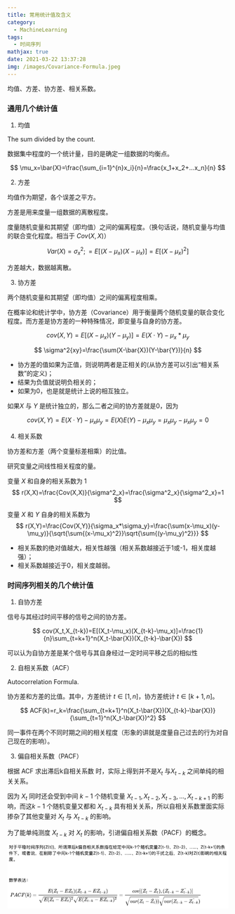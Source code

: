 ```yaml
---
title: 常用统计值及含义
category:
  - MachineLearning
tags:
  - 时间序列
mathjax: true
date: 2021-03-22 13:37:28
img: /images/Covariance-Formula.jpeg
---
```


均值、方差、协方差、相关系数。<!--more-->

### 通用几个统计值
1. 均值

The sum divided by the count.

数据集中程度的一个统计量，目的是确定一组数据的均衡点。

$$
\mu_x=\bar{X}=\frac{\sum_{i=1}^{n}x_i}{n}=\frac{x_1+x_2+...x_n}{n}
$$

2. 方差

均值作为期望，各个误差之平方。

方差是用来度量一组数据的离散程度。

度量随机变量和其期望（即均值）之间的偏离程度。（换句话说，随机变量与均值的联合变化程度。相当于 $Cov(X, X)$）

$$
Var(X)=\sigma^2_x;=E[(X-\mu_x)(X-\mu_x)]=E[(X-\mu_x)^2]
$$

方差越大，数据越离散。

3. 协方差

两个随机变量和其期望（即均值）之间的偏离程度相乘。

在概率论和统计学中，协方差（Covariance）用于衡量两个随机变量的联合变化程度。而方差是协方差的一种特殊情况，即变量与自身的协方差。

$$
cov(X,Y)=E[(X-\mu_x)(Y-\mu_y)]=E(X·Y)-\mu_x*\mu_y
$$

$$
\sigma^2{xy}=\frac{\sum(X-\bar{X})(Y-\bar{Y})}{n}
$$

* 协方差的值如果为正值，则说明两者是正相关的(从协方差可以引出“相关系数”的定义)；
* 结果为负值就说明负相关的；
* 如果为0，也是就是统计上说的相互独立。

如果$X$ 与 $Y$ 是统计独立的，那么二者之间的协方差就是0，因为

$$
cov(X,Y)=E(X·Y)-\mu_x\mu_y=E(X)E(Y)-\mu_x\mu_y=\mu_x\mu_y-\mu_x\mu_y=0
$$

4. 相关系数

协方差和方差（两个变量标差相乘）的比值。

研究变量之间线性相关程度的量。

变量 $X$ 和自身的相关系数为 1
$$
r(X,X)=\frac{Cov(X,X)}{\sigma^2_x}=\frac{\sigma^2_x}{\sigma^2_x}=1
$$

变量 $X$ 和 $Y$ 自身的相关系数为
$$
r(X,Y)=\frac{Cov(X,Y)}{\sigma_x*\sigma_y}=\frac{\sum(x-\mu_x)(y-\mu_y)}{\sqrt{\sum{(x-\mu_x)^2}}\sqrt{\sum{(y-\mu_y)^2}}}
$$

* 相关系数的绝对值越大，相关性越强（相关系数越接近于1或-1，相关度越强）；
* 相关系数越接近于0，相关度越弱。

### 时间序列相关的几个统计值

1. 自协方差

信号与其经过时间平移的信号之间的协方差。

$$
cov(X_t,X_{t-k})=E[(X_t-\mu_x)(X_{t-k}-\mu_x)]=\frac{1}{n}\sum_{t=k+1}^n(X_t-\bar{X})(X_{t-k}-\bar{X})
$$

可以认为自协方差是某个信号与其自身经过一定时间平移之后的相似性


2. 自相关系数（ACF）

Autocorrelation Formula.

协方差和方差的比值。其中，方差统计 $t \in [1, n]$，协方差统计 $t \in [k+1, n]$。

$$
ACF(k)=r_k=\frac{\sum_{t=k+1}^n(X_t-\bar{X})(X_{t-k}-\bar{X})}{\sum_{t=1}^n(X_t-\bar{X})^2}
$$


同一事件在两个不同时期之间的相关程度（形象的讲就是度量自己过去的行为对自己现在的影响）。

3. 偏自相关系数（PACF）

根据 ACF 求出滞后k自相关系数  时，实际上得到并不是$X_t$ 与$X_{t-k}$ 之间单纯的相关关系。

因为 $X_t$ 同时还会受到中间 $k-1$ 个随机变量 $X_{t-1},X_{t-2},X_{t-3},..., X_{t-k+1}$ 的影响，而这$k-1$ 个随机变量又都和 $X_{t-k}$ 具有相关关系，所以自相关系数里面实际掺杂了其他变量对 $X_t$ 与 $X_{t-k}$ 的影响。

为了能单纯测度 $X_{t-k}$ 对 $X_t$ 的影响，引进偏自相关系数（PACF）的概念。

![](/images/statistics-pacf.png)
